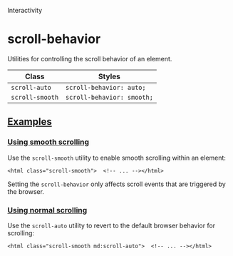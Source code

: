 Interactivity

# scroll-behavior

Utilities for controlling the scroll behavior of an element.

| Class           | Styles                     |
| --------------- | -------------------------- |
| `scroll-auto`   | `scroll-behavior: auto;`   |
| `scroll-smooth` | `scroll-behavior: smooth;` |

## [Examples](#examples)

### [Using smooth scrolling](#using-smooth-scrolling)

Use the `scroll-smooth` utility to enable smooth scrolling within an element:

```
<html class="scroll-smooth">  <!-- ... --></html>
```

Setting the `scroll-behavior` only affects scroll events that are triggered by the browser.

### [Using normal scrolling](#using-normal-scrolling)

Use the `scroll-auto` utility to revert to the default browser behavior for scrolling:

```
<html class="scroll-smooth md:scroll-auto">  <!-- ... --></html>
```
